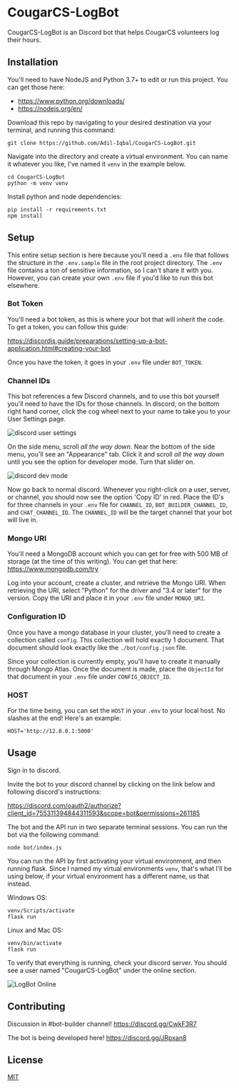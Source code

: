 # CougarCS-LogBot

CougarCS-LogBot is an Discord bot that helps CougarCS volunteers log their hours.

## Installation

You'll need to have NodeJS and Python 3.7+ to edit or run this project. You can get those here:

* https://www.python.org/downloads/
* https://nodejs.org/en/

Download this repo by navigating to your desired destination via your terminal, and running this command:

```
git clone https://github.com/Adil-Iqbal/CougarCS-LogBot.git
```

Navigate into the directory and create a virtual environment. You can name it whatever you like, I've named it `venv` in the example below.

```
cd CougarCS-LogBot
python -m venv venv
```

Install python and node dependencies:

```
pip install -r requirements.txt
npm install
```

## Setup
This entire setup section is here because you'll need a `.env` file that follows the structure in the `.env.sample` file in the root project directory. The `.env` file contains a ton of sensitive information, so I can't share it with you. However, you can create your own `.env` file if you'd like to run this bot elsewhere.

### Bot Token
You'll need a bot token, as this is where your bot that will inherit the code. To get a token, you can follow this guide:

https://discordjs.guide/preparations/setting-up-a-bot-application.html#creating-your-bot

Once you have the token, it goes in your `.env` file under `BOT_TOKEN`.

### Channel IDs
This bot references a few Discord channels, and to use this bot yourself you'll need to have the IDs for those channels. In discord, on the bottom right hand corner, click the cog wheel next to your name to take you to your User Settings page.

![discord user settings](https://i.imgur.com/IKTpOjd.png)

On the side menu, scroll *all the way down*. Near the bottom of the side menu, you'll see an "Appearance" tab. Click it and scroll *all the way down* until you see the option for developer mode. Turn that slider on. 

![discord dev mode](https://i.imgur.com/JLUw7bO.png)

Now go back to normal discord. Whenever you right-click on a user, server, or channel, you should now see the option 'Copy ID' in red. Place the ID's for three channels in your `.env` file for `CHANNEL_ID`, `BOT_BUILDER_CHANNEL_ID`, and `CHAT_CHANNEL_ID`. The `CHANNEL_ID` will be the target channel that your bot will live in.


### Mongo URI
You'll need a MongoDB account which you can get for free with 500 MB of storage (at the time of this writing). You can get that here: https://www.mongodb.com/try

Log into your account, create a cluster, and retrieve the Mongo URI. When retrieving the URI, select "Python" for the driver and "3.4 or later" for the version. Copy the URI and place it in your `.env` file under `MONGO_URI`.

### Configuration ID
Once you have a mongo database in your cluster, you'll need to create a collection called `config`. This collection will hold exactly 1 document. That document should look exactly like the `./bot/config.json` file. 

Since your collection is currently empty, you'll have to create it manually through Mongo Atlas. Once the document is made, place the `ObjectId` for that document in your `.env` file under `CONFIG_OBJECT_ID`.

### HOST

For the time being, you can set the `HOST` in your `.env` to your local host. No slashes at the end! Here's an example:

```
HOST='http://12.0.0.1:5000'
```

## Usage

Sign in to discord.

Invite the bot to your discord channel by clicking on the link below and following discord's instructions:

https://discord.com/oauth2/authorize?client_id=755311394844311593&scope=bot&permissions=261185

The bot and the API run in two separate terminal sessions. You can run the bot via the following command:

```
node bot/index.js
```
You can run the API by first activating your virtual environment, and then running flask. Since I named my virtual environments `venv`, that's what I'll be using below, if your virtual environment has a different name, us that instead.

Windows OS:

```
venv/Scripts/activate
flask run
```

Linux and Mac OS:

```
venv/bin/activate
flask run
```

To verify that everything is running, check your discord server. You should see a user named "CougarCS-LogBot" under the online section.

![LogBot Online](https://i.imgur.com/Bki4QPI.png)

## Contributing

Discussion in #bot-builder channel!
https://discord.gg/CwkF3R7

The bot is being developed here!
https://discord.gg/JRpxan8

## License
[MIT](https://choosealicense.com/licenses/mit/)